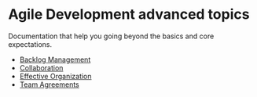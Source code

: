 # Agile Development advanced topics

Documentation that help you going beyond the basics and core expectations.

- [Backlog Management](./backlog-management/readme.md)
- [Collaboration](./collaboration/README.md)
- [Effective Organization](./effective-organization/README.md)
- [Team Agreements](./team-agreements/README.md)
